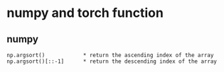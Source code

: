 # numpy and torch function

## numpy

```
np.argsort()            * return the ascending index of the array
np.argsort()[::-1]      * return the descending index of the array

```